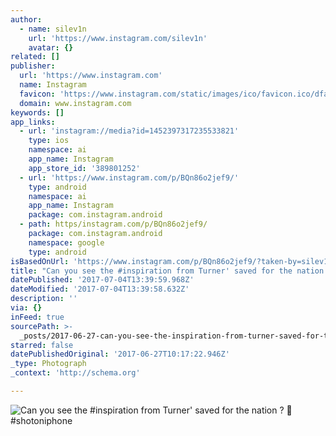 ```yaml
---
author:
  - name: silev1n
    url: 'https://www.instagram.com/silev1n'
    avatar: {}
related: []
publisher:
  url: 'https://www.instagram.com'
  name: Instagram
  favicon: 'https://www.instagram.com/static/images/ico/favicon.ico/dfa85bb1fd63.ico'
  domain: www.instagram.com
keywords: []
app_links:
  - url: 'instagram://media?id=1452397317235533821'
    type: ios
    namespace: ai
    app_name: Instagram
    app_store_id: '389801252'
  - url: 'https://www.instagram.com/p/BQn86o2jef9/'
    type: android
    namespace: ai
    app_name: Instagram
    package: com.instagram.android
  - path: https/instagram.com/p/BQn86o2jef9/
    package: com.instagram.android
    namespace: google
    type: android
isBasedOnUrl: 'https://www.instagram.com/p/BQn86o2jef9/?taken-by=silev1n'
title: "Can you see the #inspiration from Turner' saved for the nation ? \uD83C\uDFA8 #shotoniphone"
datePublished: '2017-07-04T13:39:59.968Z'
dateModified: '2017-07-04T13:39:58.632Z'
description: ''
via: {}
inFeed: true
sourcePath: >-
  _posts/2017-06-27-can-you-see-the-inspiration-from-turner-saved-for-the-nati.md
starred: false
datePublishedOriginal: '2017-06-27T10:17:22.946Z'
_type: Photograph
_context: 'http://schema.org'

---
```

![Can you see the #inspiration from Turner' saved for the nation ?  #shotoniphone](https://scontent.cdninstagram.com/t51.2885-15/s640x640/sh0.08/e35/16585341_1794095964184219_5512213039740354560_n.jpg)
